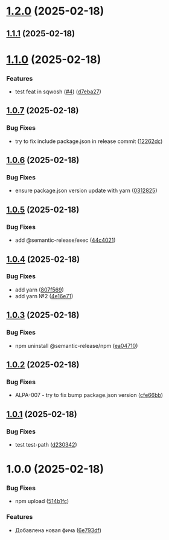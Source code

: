 # [1.2.0](https://github.com/upstars-global/test-repo/compare/v1.1.1...v1.2.0) (2025-02-18)

## [1.1.1](https://github.com/upstars-global/test-repo/compare/v1.1.0...v1.1.1) (2025-02-18)

# [1.1.0](https://github.com/upstars-global/test-repo/compare/v1.0.7...v1.1.0) (2025-02-18)


### Features

* test feat in sqwosh ([#4](https://github.com/upstars-global/test-repo/issues/4)) ([d7eba27](https://github.com/upstars-global/test-repo/commit/d7eba27be9506dfaaaafda5855bcdc69aa2b957a))

## [1.0.7](https://github.com/upstars-global/test-repo/compare/v1.0.6...v1.0.7) (2025-02-18)


### Bug Fixes

* try to fix include package.json in release commit ([12262dc](https://github.com/upstars-global/test-repo/commit/12262dc261f3af249480c16f833c79bd071b6496))

## [1.0.6](https://github.com/upstars-global/test-repo/compare/v1.0.5...v1.0.6) (2025-02-18)


### Bug Fixes

* ensure package.json version update with yarn ([0312825](https://github.com/upstars-global/test-repo/commit/03128258bdb02145de9c5ea70d7c4ed344638388))

## [1.0.5](https://github.com/upstars-global/test-repo/compare/v1.0.4...v1.0.5) (2025-02-18)


### Bug Fixes

* add @semantic-release/exec ([44c4021](https://github.com/upstars-global/test-repo/commit/44c40217acd633152c5e4ee00c66708af2eb3c9d))

## [1.0.4](https://github.com/upstars-global/test-repo/compare/v1.0.3...v1.0.4) (2025-02-18)


### Bug Fixes

* add yarn ([807f569](https://github.com/upstars-global/test-repo/commit/807f5694ef8a571e0efa8271a337593165d18772))
* add yarn №2 ([4e16e71](https://github.com/upstars-global/test-repo/commit/4e16e7150380bc57b276ac2cd2a2e8a3800d392e))

## [1.0.3](https://github.com/upstars-global/test-repo/compare/v1.0.2...v1.0.3) (2025-02-18)


### Bug Fixes

* npm uninstall @semantic-release/npm ([ea04710](https://github.com/upstars-global/test-repo/commit/ea04710753f7cbee00ff6270f189de5708e1d604))

## [1.0.2](https://github.com/upstars-global/test-repo/compare/v1.0.1...v1.0.2) (2025-02-18)


### Bug Fixes

* ALPA-007 - try to fix bump package.json version ([cfe66bb](https://github.com/upstars-global/test-repo/commit/cfe66bb124395085f13f0ccca3f502b73f3c3828))

## [1.0.1](https://github.com/upstars-global/test-repo/compare/v1.0.0...v1.0.1) (2025-02-18)


### Bug Fixes

* test test-path ([d230342](https://github.com/upstars-global/test-repo/commit/d230342a01eaf4a92cb0900622cfb7d8c35f60de))

# 1.0.0 (2025-02-18)


### Bug Fixes

* npm upload ([514b1fc](https://github.com/upstars-global/test-repo/commit/514b1fc3f7597d4249af9eadfa4a11da18c0f32b))


### Features

* Добавлена новая фича ([6e793df](https://github.com/upstars-global/test-repo/commit/6e793dfb9c8886559c774a75aa7f8733ee67d70e))
